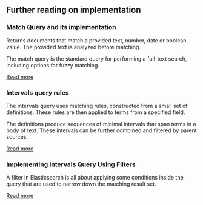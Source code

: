 ## Further reading on implementation

### Match Query and its implementation

Returns documents that match a provided text, number, date or boolean value. The provided text is analyzed before matching.

The match query is the standard query for performing a full-text search, including options for fuzzy matching.

[Read more](https://www.elastic.co/guide/en/elasticsearch/reference/current/query-dsl-match-query.html#query-dsl-match-query)

### Intervals query rules

The intervals query uses matching rules, constructed from a small set of definitions. These rules are then applied to terms from a specified field.

The definitions produce sequences of minimal intervals that span terms in a body of text. These intervals can be further combined and filtered by parent sources.

[Read more](https://www.elastic.co/guide/en/elasticsearch/reference/current/query-dsl-intervals-query.html)

### Implementing Intervals Query Using Filters

A filter in Elasticsearch is all about applying some conditions inside the query that are used to narrow down the matching result set.

[Read more](https://opster.com/guides/elasticsearch/glossary/elasticsearch-filter/)